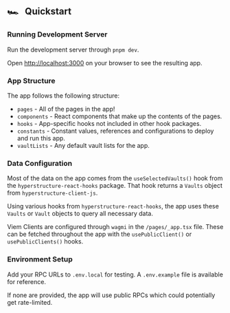 ## 🏎️ &nbsp; Quickstart

### Running Development Server

Run the development server through `pnpm dev`.

Open [http://localhost:3000](http://localhost:3000) on your browser to see the resulting app.

### App Structure

The app follows the following structure:

- `pages` - All of the pages in the app!
- `components` - React components that make up the contents of the pages.
- `hooks` - App-specific hooks not included in other hook packages.
- `constants` - Constant values, references and configurations to deploy and run this app.
- `vaultLists` - Any default vault lists for the app.

### Data Configuration

Most of the data on the app comes from the `useSelectedVaults()` hook from the `hyperstructure-react-hooks` package. That hook returns a `Vaults` object from `hyperstructure-client-js`.

Using various hooks from `hyperstructure-react-hooks`, the app uses these `Vaults` or `Vault` objects to query all necessary data.

Viem Clients are configured through `wagmi` in the `/pages/_app.tsx` file. These can be fetched throughout the app with the `usePublicClient()` or `usePublicClients()` hooks.

### Environment Setup

Add your RPC URLs to `.env.local` for testing. A `.env.example` file is available for reference.

If none are provided, the app will use public RPCs which could potentially get rate-limited.
